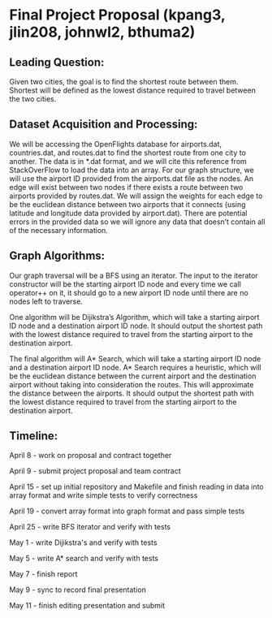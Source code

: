 # Final Project Proposal (kpang3, jlin208, johnwl2, bthuma2)

## **Leading Question:** 
Given two cities, the goal is to find the shortest route between them. Shortest will be defined as the lowest distance required to travel between the two cities. 

## **Dataset Acquisition and Processing:** 
We will be accessing the OpenFlights database for airports.dat, countries.dat, and routes.dat to find the shortest route from one city to another. The data is in *.dat format, and we will cite this reference from StackOverFlow to load the data into an array. For our graph structure, we will use the airport ID provided from the airports.dat file as the nodes. An edge will exist between two nodes if there exists a route between two airports provided by routes.dat. We will assign the weights for each edge to be the euclidean distance between two airports that it connects (using latitude and longitude data provided by airport.dat). There are potential errors in the provided data so we will ignore any data that doesn’t contain all of the necessary information.

## **Graph Algorithms:** 
Our graph traversal will be a BFS using an iterator. The input to the iterator constructor will be the starting airport ID node and every time we call operator++ on it, it should go to a new airport ID node until there are no nodes left to traverse.

One algorithm will be Dijikstra’s Algorithm, which will take a starting airport ID node and a destination airport ID node. It should output the shortest path with the lowest distance required to travel from the starting airport to the destination airport.

The final algorithm will A* Search, which will take a starting airport ID node and a destination airport ID node. A* Search requires a heuristic, which will be the euclidean distance between the current airport and the destination airport without taking into consideration the routes. This will approximate the distance between the airports. It should output the shortest path with the lowest distance required to travel from the starting airport to the destination airport.

## **Timeline:**
April 8 - work on proposal and contract together

April 9 - submit project proposal and team contract

April 15 - set up initial repository and Makefile and finish reading in data into array format and write simple tests to verify correctness

April 19 - convert array format into graph format and pass simple tests

April 25 - write BFS iterator and verify with tests

May 1 - write Dijikstra's and verify with tests

May 5 - write A* search and verify with tests

May 7 - finish report

May 9 - sync to record final presentation

May 11 - finish editing presentation and submit
